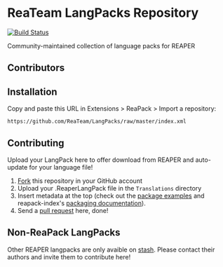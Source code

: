 # ReaTeam LangPacks Repository

[![Build Status](https://travis-ci.org/ReaTeam/LangPacks.svg?branch=master)](https://travis-ci.org/ReaTeam/LangPacks)

Community-maintained collection of language packs for REAPER

## Contributors

## Installation

Copy and paste this URL in Extensions > ReaPack > Import a repository:

```
https://github.com/ReaTeam/LangPacks/raw/master/index.xml
```

## Contributing

Upload your LangPack here to offer download from REAPER and auto-update for your language file!

1. [Fork](https://github.com/ReaTeam/LangPacks/fork) this repository in your GitHub account
2. Upload your .ReaperLangPack file in the `Translations` directory
3. Insert metadata at the top (check out the [package examples](https://github.com/cfillion/reapack-index/wiki/Examples#language-pack) and reapack-index's [packaging documentation](https://github.com/cfillion/reapack-index/wiki/Packaging-Documentation)).
4. Send a [pull request](https://help.github.com/articles/creating-a-pull-request-from-a-fork/) here, done!

## Non-ReaPack LangPacks

Other REAPER langpacks are only avaible on [stash](http://stash.reaper.fm/tag/Language-Packs). Please contact their authors and invite them to contribute here!
